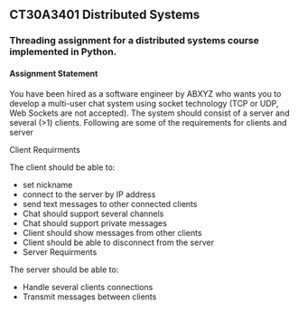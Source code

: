## CT30A3401 Distributed Systems

### Threading assignment for a distributed systems course implemented in Python. 

#### Assignment Statement

You have been hired as a software engineer by ABXYZ who wants you to develop a multi-user chat system using socket technology (TCP or UDP, Web Sockets are not accepted). The system should consist of a server and several (>1) clients. Following are some of the requirements for clients and server

Client Requirments

The client should be able to:

- set nickname
- connect to the server by IP address
- send text messages to other connected clients
- Chat should support several channels
- Chat should support private messages
- Client should show messages from other clients
- Client should be able to disconnect from the server
- Server Requirments

The server should be able to:

- Handle several clients connections
- Transmit messages between clients
